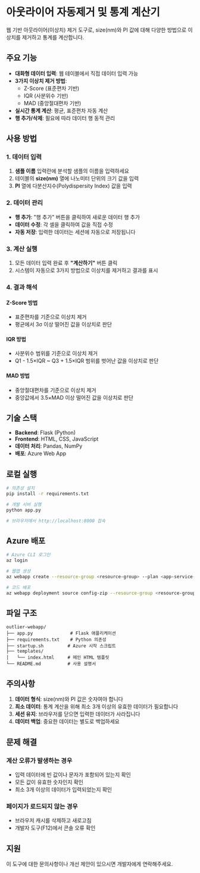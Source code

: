 # 아웃라이어 자동제거 및 통계 계산기

웹 기반 아웃라이어(이상치) 제거 도구로, size(nm)와 PI 값에 대해 다양한 방법으로 이상치를 제거하고 통계를 계산합니다.

## 주요 기능

- **대화형 데이터 입력**: 웹 테이블에서 직접 데이터 입력 가능
- **3가지 이상치 제거 방법**:
  - Z-Score (표준편차 기반)
  - IQR (사분위수 기반) 
  - MAD (중앙절대편차 기반)
- **실시간 통계 계산**: 평균, 표준편차 자동 계산
- **행 추가/삭제**: 필요에 따라 데이터 행 동적 관리

## 사용 방법

### 1. 데이터 입력
1. **샘플 이름** 입력란에 분석할 샘플의 이름을 입력하세요
2. 테이블의 **size(nm)** 열에 나노미터 단위의 크기 값을 입력
3. **PI** 열에 다분산지수(Polydispersity Index) 값을 입력

### 2. 데이터 관리
- **행 추가**: "행 추가" 버튼을 클릭하여 새로운 데이터 행 추가
- **데이터 수정**: 각 셀을 클릭하여 값을 직접 수정
- **자동 저장**: 입력한 데이터는 세션에 자동으로 저장됩니다

### 3. 계산 실행
1. 모든 데이터 입력 완료 후 **"계산하기"** 버튼 클릭
2. 시스템이 자동으로 3가지 방법으로 이상치를 제거하고 결과를 표시

### 4. 결과 해석

#### Z-Score 방법
- 표준편차를 기준으로 이상치 제거
- 평균에서 3σ 이상 떨어진 값을 이상치로 판단

#### IQR 방법  
- 사분위수 범위를 기준으로 이상치 제거
- Q1 - 1.5×IQR ~ Q3 + 1.5×IQR 범위를 벗어난 값을 이상치로 판단

#### MAD 방법
- 중앙절대편차를 기준으로 이상치 제거
- 중앙값에서 3.5×MAD 이상 떨어진 값을 이상치로 판단

## 기술 스택

- **Backend**: Flask (Python)
- **Frontend**: HTML, CSS, JavaScript
- **데이터 처리**: Pandas, NumPy
- **배포**: Azure Web App

## 로컬 실행

```bash
# 의존성 설치
pip install -r requirements.txt

# 개발 서버 실행
python app.py

# 브라우저에서 http://localhost:8000 접속
```

## Azure 배포

```bash
# Azure CLI 로그인
az login

# 웹앱 생성
az webapp create --resource-group <resource-group> --plan <app-service-plan> --name <app-name> --runtime "PYTHON|3.12"

# 코드 배포
az webapp deployment source config-zip --resource-group <resource-group> --name <app-name> --src <zip-file>
```

## 파일 구조

```
outlier-webapp/
├── app.py              # Flask 애플리케이션
├── requirements.txt    # Python 의존성
├── startup.sh         # Azure 시작 스크립트
├── templates/
│   └── index.html     # 메인 HTML 템플릿
└── README.md          # 사용 설명서
```

## 주의사항

1. **데이터 형식**: size(nm)와 PI 값은 숫자여야 합니다
2. **최소 데이터**: 통계 계산을 위해 최소 3개 이상의 유효한 데이터가 필요합니다
3. **세션 유지**: 브라우저를 닫으면 입력한 데이터가 사라집니다
4. **데이터 백업**: 중요한 데이터는 별도로 백업하세요

## 문제 해결

### 계산 오류가 발생하는 경우
- 입력 데이터에 빈 값이나 문자가 포함되어 있는지 확인
- 모든 값이 유효한 숫자인지 확인
- 최소 3개 이상의 데이터가 입력되었는지 확인

### 페이지가 로드되지 않는 경우
- 브라우저 캐시를 삭제하고 새로고침
- 개발자 도구(F12)에서 콘솔 오류 확인

## 지원

이 도구에 대한 문의사항이나 개선 제안이 있으시면 개발자에게 연락해주세요.